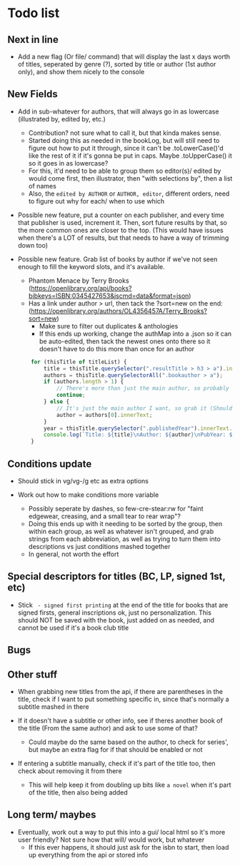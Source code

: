 # Todo list

## Next in line

- Add a new flag (Or file/ command) that will display the last x days worth of titles, seperated by genre (?), sorted by title or author (1st author only), and show them nicely to the console


## New Fields

- Add in sub-whatever for authors, that will always go in as lowercase (illustrated by, edited by, etc.)
    * Contribution? not sure what to call it, but that kinda makes sense.
    * Started doing this as needed in the bookLog, but will still need to figure out how to put it through, since it can't be
      .toLowerCase()'d like the rest of it if it's gonna be put in caps. Maybe .toUpperCase() it so it goes in as lowercase?
    * For this, it'd need to be able to group them so editor(s)/ edited by would come first, then illustrator, then "with selections by", then a list of names
    * Also, the `edited by AUTHOR` or `AUTHOR, editor`, different orders, need to figure out why for each/ when to use which

- Possible new feature, put a counter on each publisher, and every time that publisher is used, increment it.
    Then, sort future results by that, so the more common ones are closer to the top. (This would have issues
    when there's a LOT of results, but that needs to have a way of trimming down too)

- Possible new feature. Grab list of books by author if we've not seen enough to fill the keyword slots, and it's available.
    * Phantom Menace by Terry Brooks (https://openlibrary.org/api/books?bibkeys=ISBN:0345427653&jscmd=data&format=json)
    * Has a link under author > url, then tack the ?sort=new on the end: (https://openlibrary.org/authors/OL4356457A/Terry_Brooks?sort=new)
        - Make sure to filter out duplicates & anthologies
        - If this ends up working, change the authMap into a .json so it can be auto-edited, then tack the newest ones onto there so it
          doesn't have to do this more than once for an author

    ```js
        for (thisTitle of titleList) {
            title = thisTitle.querySelector(".resultTitle > h3 > a").innerText;
            authors = thisTitle.querySelectorAll(".bookauthor > a");
            if (authors.length > 1) {
                // There's more than just the main author, so probably an anthology that I don't want
                continue;
            } else {
                // It's just the main author I want, so grab it (Should just be the same for everything if it's just them, but in case I guess?)
                author = authors[0].innerText;
            }
            year = thisTitle.querySelector(".publishedYear").innerText.replace("First published in ", "");
            console.log(`Title: ${title}\nAuthor: ${author}\nPubYear: ${year}\n\n`)
        }
    ```

## Conditions update

- Should stick in vg/vg-/g etc as extra options

- Work out how to make conditions more variable
    * Possibly seperate by dashes, so few-cre-stear:rw for "faint edgewear, creasing, and a small tear to rear wrap"?
    * Doing this ends up with it needing to be sorted by the group, then within each group, as well as whatever isn't
      grouped, and grab strings from each abbreviation, as well as trying to turn them into descriptions vs just conditions
      mashed together
    * In general, not worth the effort


## Special descriptors for titles (BC, LP, signed 1st, etc)

- Stick ` - signed first printing` at the end of the title for books that are signed
  firsts, general inscriptions ok, just no personalization. This should NOT be saved
  with the book, just added on as needed, and cannot be used if it's a book club title


## Bugs


## Other stuff

- When grabbing new titles from the api, if there are parentheses in the title,
  check if I want to put something specific in, since that's normally a subtitle mashed in there

- If it doesn't have a subtitle or other info, see if theres another book of the title (From the same author) and ask to use some of that?
    * Could maybe do the same based on the author, to check for series', but maybe an extra flag for if that should be enabled or not

- If entering a subtitle manually, check if it's part of the title too, then check about removing it from there
    * This will help keep it from doubling up bits like `a novel` when it's part of the title, then also being added


## Long term/ maybes

- Eventually, work out a way to put this into a gui/ local html so it's more user friendly?
  Not sure how that will/ would work, but whatever
  * If this ever happens, it should just ask for the isbn to start, then load up everything from the api or stored info

